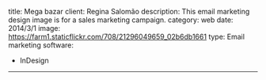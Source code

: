title: Mega bazar
client: Regina Salomão
description: This email marketing design image is for a sales marketing campaign.
category: web
date: 2014/3/1
image: https://farm1.staticflickr.com/708/21296049659_02b6db1661
type: Email marketing
software:
- InDesign
---
